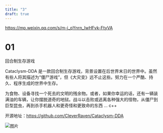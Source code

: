 ```yaml
---
title: "3"
draft: true
---
```


https://mp.weixin.qq.com/s/m-j_qYnrn_IwHFvk-FtyVA

# 01

回合制生存游戏

Cataclysm-DDA 是一款回合制生存游戏，背景设置在后世界末日的世界中。虽然有些人将其描述为“僵尸游戏”，但《大灾变》远不止这些。努力在一个严酷、持久、程序生成的世界中生存。

为食物、设备寻找一个死去的文明的残余物。或者，如果你幸运的话，还有一辆装满油的车辆，让你摆脱道奇的地狱。战斗以击败或逃离各种强大的怪物，从僵尸到巨型昆虫，再到杀手机器人和更奇怪和更致命的东西 … c++

开源地址：https://github.com/CleverRaven/Cataclysm-DDA

![图片](https://mmbiz.qpic.cn/mmbiz_png/ePw3ZeGRruxtzibib1cyFYpGZwtFQrXrEz8WPshGibCexeWyvptv3e3XoSCh7oFJHrk5UaHUIrBd2hibsXK2dEMwVQ/640?wx_fmt=png&tp=webp&wxfrom=5&wx_lazy=1&wx_co=1)